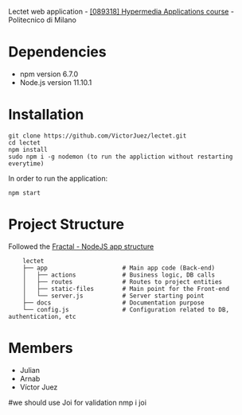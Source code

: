 Lectet web application - [[089318] Hypermedia Applications course](https://www11.ceda.polimi.it/schedaincarico/schedaincarico/controller/scheda_pubblica/SchedaPublic.do?&evn_default=evento&c_classe=691294&__pj0=0&__pj1=42dd37a872b1e163a2110d5ef6b528cc) - Politecnico di Milano


# Dependencies
- npm version 6.7.0
- Node.js version 11.10.1

# Installation

```shell
git clone https://github.com/VictorJuez/lectet.git
cd lectet
npm install
sudo npm i -g nodemon (to run the appliction without restarting everytime)
```

In order to run the application:

```shell
npm start
```

# Project Structure

Followed the [Fractal - NodeJS app structure](
https://codeburst.io/fractal-a-nodejs-app-structure-for-infinite-scale-d74dda57ee11)

```shell
    lectet
    ├── app                     # Main app code (Back-end)
    │   ├── actions             # Business logic, DB calls
    │   ├── routes              # Routes to project entities
    │   ├── static-files        # Main point for the Front-end
    │   └── server.js           # Server starting point
    ├── docs                    # Documentation purpose
    └── config.js               # Configuration related to DB, authentication, etc
```

# Members
- Julian
- Arnab
- Víctor Juez

#we should use Joi for validation 
nmp i joi
